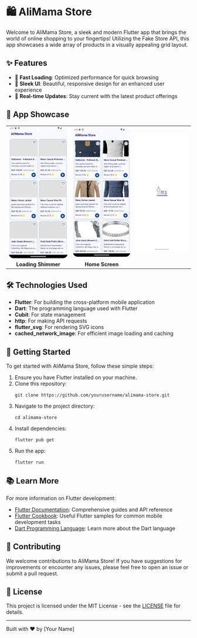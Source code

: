 # 🛍️ AliMama Store

Welcome to AliMama Store, a sleek and modern Flutter app that brings the world of online shopping to your fingertips! Utilizing the Fake Store API, this app showcases a wide array of products in a visually appealing grid layout.


## ✨ Features

- 🚀 **Fast Loading**: Optimized performance for quick browsing
- 💎 **Sleek UI**: Beautiful, responsive design for an enhanced user experience
- 🔄 **Real-time Updates**: Stay current with the latest product offerings

## 📱 App Showcase

<table>
  <tr>
    <td><img src="ScreenShots/Loading_Shimmer.png" alt="Loading Shimmer" width="200"/></td>
    <td><img src="ScreenShots/Home_Screen.png" alt="Home Screen" width="200"/></td>
    <td><img src="ScreenShots/SplashScreen.png" alt="Splash Screen" width="200"/></td>
  </tr>
  <tr>
    <td align="center"><strong>Loading Shimmer</strong></td>
    <td align="center"><strong>Home Screen</strong></td>
  </tr>
</table>

## 🛠️ Technologies Used

- **Flutter**: For building the cross-platform mobile application
- **Dart**: The programming language used with Flutter
- **Cubit**: For state management
- **http**: For making API requests
- **flutter_svg**: For rendering SVG icons
- **cached_network_image**: For efficient image loading and caching

## 🚀 Getting Started

To get started with AliMama Store, follow these simple steps:

1. Ensure you have Flutter installed on your machine.
2. Clone this repository:
   ```
   git clone https://github.com/yourusername/alimama-store.git
   ```
3. Navigate to the project directory:
   ```
   cd alimama-store
   ```
4. Install dependencies:
   ```
   flutter pub get
   ```
5. Run the app:
   ```
   flutter run
   ```

## 📚 Learn More

For more information on Flutter development:

- [Flutter Documentation](https://docs.flutter.dev/): Comprehensive guides and API reference
- [Flutter Cookbook](https://docs.flutter.dev/cookbook): Useful Flutter samples for common mobile development tasks
- [Dart Programming Language](https://dart.dev/): Learn more about the Dart language

## 🤝 Contributing

We welcome contributions to AliMama Store! If you have suggestions for improvements or encounter any issues, please feel free to open an issue or submit a pull request.

## 📄 License

This project is licensed under the MIT License - see the [LICENSE](LICENSE) file for details.

---

Built with ❤️ by [Your Name]
